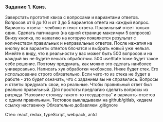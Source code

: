 ### Задание 1. Квиз. 

Заверстать прототип квиза с вопросами и вариантами ответов. Вопросов от 6 до 10 и от 3 до 5 вариантов ответа на каждый вопрос.
Варианты ответа - чекбокс и текст ответа. Правильный ответ только один. 
Сделать пагинацию (на одной странице максимум 5 вопросов)
Внизу кнопка, по нажатию на которую появляется результат с количеством правильных и неправильных ответов. 
После нажатия на кнопку все варианты ответов блочатся и выбрать новый уже нельзя. 
Имейте в виду, что в реальности у вас может быть 500 вопросов и на каждый вы не будете вешать обработчик. 500 useState тоже будет такое себе решение. Поэтому продумать, как можно это сделать наиболее универсально.
Написать хук обработки чекбоксов.
Ниже будет стек. Его использование строго обязательно. Если чего-то из стека не будет в работе - это будет означать, что с заданием вы не справились. 
Вопросы и ответы придумать свои, но реальные. Чтобы правильный ответ был реально правильный. Для простоты предлагаю сделать вопросы из разряда “Назовите столицу такого-то государства” и варианты ответов с одним правильным.
Тестовое выкладываем на github/gitlab, кидаем ссылку наставнику
Обязательно добавляем .gitignore

Стек: react, redux, typeScript, webpack, antd


